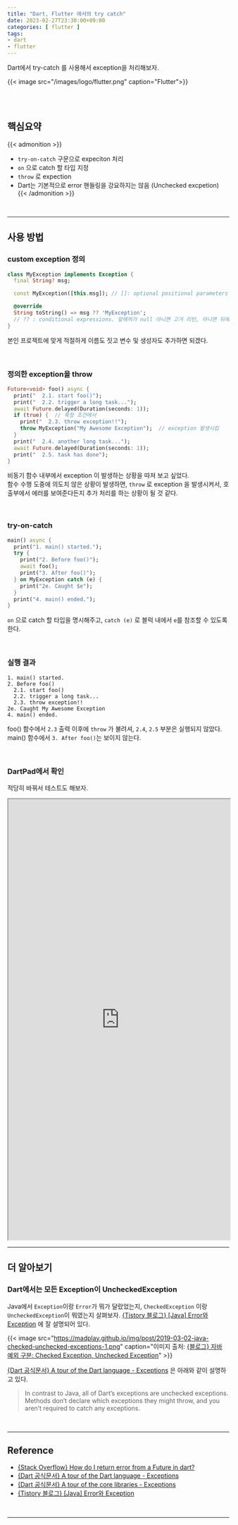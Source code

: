 ```yaml
---
title: "Dart, Flutter 에서의 try catch"
date: 2023-02-27T23:30:00+09:00
categories: [ flutter ]
tags:
- dart
- flutter
---
```


Dart에서 try-catch 를 사용해서 exception을 처리해보자.
<!--more-->

{{< image src="/images/logo/flutter.png" caption="Flutter">}}

<br/>
<br/>

## 핵심요약

{{< admonition >}}
- `try-on-catch` 구문으로 expeciton 처리
- `on` 으로 catch 할 타입 지정
- `throw` 로 expection 
- Dart는 기본적으로 error 핸들링을 강요하지는 않음 (Unchecked excpetion)
{{< /admonition >}}

<br/>

---

## 사용 방법
### custom exception 정의
```dart
class MyException implements Exception {
  final String? msg;

  const MyException([this.msg]); // []: optional positional parameters

  @override
  String toString() => msg ?? 'MyException';
  // ?? : conditional expressions. 앞에꺼가 null 아니면 고거 리턴, 아니면 뒤에꺼
}
```
본인 프로젝트에 맞게 적절하게 이름도 짓고 변수 및 생성자도 추가하면 되겠다.

<br/>

### 정의한 exception을 throw
```dart {hl_lines=[7]}
Future<void> foo() async {
  print("  2.1. start foo()");
  print("  2.2. trigger a long task...");
  await Future.delayed(Duration(seconds: 1));  
  if (true) {  // 특정 조건에서
    print("  2.3. throw exception!!");
    throw MyException("My Awesome Exception");  // exception 발생시킴
  }
  print("  2.4. another long task...");
  await Future.delayed(Duration(seconds: 1));
  print("  2.5. task has done");
}
```
비동기 함수 내부에서 exception 이 발생하는 상황을 따져 보고 싶었다.  
함수 수행 도중에 의도치 않은 상황이 발생하면, `throw` 로 exception 을 발생시켜서, 호출부에서 에러를 보여준다든지 추가 처리를 하는 상황이 될 것 같다.


<br/>

### try-on-catch
```dart {hl_lines=[3,7]}
main() async {
  print("1. main() started.");
  try {
    print("2. Before foo()");
    await foo();
    print("3. After foo()");
  } on MyException catch (e) {
    print("2e. Caught $e");
  }
  print("4. main() ended.");
}
```
`on` 으로 catch 할 타입을 명시해주고, `catch (e)` 로 블럭 내에서 `e`를 참조할 수 있도록 한다.  


<br/>

### 실행 결과
```
1. main() started.
2. Before foo()
  2.1. start foo()
  2.2. trigger a long task...
  2.3. throw exception!!
2e. Caught My Awesome Exception
4. main() ended.
```
foo() 함수에서 `2.3` 출력 이후에 `throw` 가 불려셔, `2.4`, `2.5` 부분은 실행되지 않았다.
main() 함수에서 `3. After foo()`는 보이지 않는다.

<br/>

### DartPad에서 확인
적당히 바꿔서 테스트도 해보자.

<iframe style="width:100%;height:1000px;" src="https://dartpad.dev/embed-inline.html?id=9b729fe1ef44d65e467fc5894356f063&split=75&theme=dark&run=true"></iframe>

<br/>

---

## 더 알아보기

### Dart에서는 모든 Exception이 UncheckedException

Java에서 `Exception`이랑 `Error`가 뭐가 달랐었는지, `CheckedException` 이랑 `UncheckedException`이 뭐였는지 살펴보자. [{Tistory 블로그} [Java] Error와 Exception](https://choiblack.tistory.com/39) 에 잘 설명되어 있다.

{{< image src="https://madplay.github.io/img/post/2019-03-02-java-checked-unchecked-exceptions-1.png" caption="이미지 출처: [{블로그} 자바 예외 구분: Checked Exception, Unchecked Exception](https://madplay.github.io/post/java-checked-unchecked-exceptions)" >}}

[{Dart 공식문서} A tour of the Dart language - Exceptions](https://dart.dev/guides/language/language-tour#exceptions) 은 아래와 같이 설명하고 있다.

> In contrast to Java, all of Dart’s exceptions are unchecked exceptions. Methods don’t declare which exceptions they might throw, and you aren’t required to catch any exceptions.



<br/>

---


## Reference
- [{Stack Overflow} How do I return error from a Future in dart?](https://stackoverflow.com/a/57736915/16111308)
- [{Dart 공식문서} A tour of the Dart language - Exceptions](https://dart.dev/guides/language/language-tour#exceptions)
- [{Dart 공식문서} A tour of the core libraries - Exceptions](https://dart.dev/guides/libraries/library-tour#exceptions)
- [{Tistory 블로그} [Java] Error와 Exception](https://choiblack.tistory.com/39)

<br/>

---